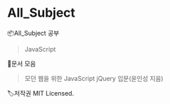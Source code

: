 # All_Subject
📦All_Subject 공부
> JavaScript

🥳문서 모음

> 모던 웹을 위한 JavaScript jQuery 입문(윤인성 지음)

🏷저작권
MIT Licensed.
